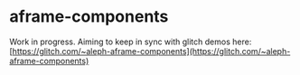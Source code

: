 # aframe-components

Work in progress. Aiming to keep in sync with glitch demos here: [https://glitch.com/~aleph-aframe-components](https://glitch.com/~aleph-aframe-components)
